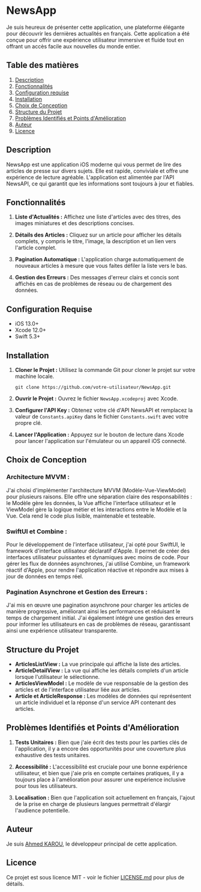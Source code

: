 # NewsApp

Je suis heureux de présenter cette application, une plateforme élégante pour découvrir les dernières actualités en français. Cette application a été conçue pour offrir une expérience utilisateur immersive et fluide tout en offrant un accès facile aux nouvelles du monde entier.

## Table des matières
1. [Description](#description)
2. [Fonctionnalités](#fonctionnalités)
3. [Configuration requise](#configuration-requise)
4. [Installation](#installation)
5. [Choix de Conception](#choix-de-conception)
6. [Structure du Projet](#structure-du-projet)
7. [Problèmes Identifiés et Points d'Amélioration](#problèmes-identifiés-et-Point-d'Amélioration)
8. [Auteur](#auteur)
9. [Licence](#licence)

## Description

NewsApp est une application iOS moderne qui vous permet de lire des articles de presse sur divers sujets. Elle est rapide, conviviale et offre une expérience de lecture agréable. L'application est alimentée par l'API NewsAPI, ce qui garantit que les informations sont toujours à jour et fiables.

## Fonctionnalités

1. **Liste d'Actualités :** Affichez une liste d'articles avec des titres, des images miniatures et des descriptions concises.

2. **Détails des Articles :** Cliquez sur un article pour afficher les détails complets, y compris le titre, l'image, la description et un lien vers l'article complet.

3. **Pagination Automatique :** L'application charge automatiquement de nouveaux articles à mesure que vous faites défiler la liste vers le bas.

4. **Gestion des Erreurs :** Des messages d'erreur clairs et concis sont affichés en cas de problèmes de réseau ou de chargement des données.

## Configuration Requise

- iOS 13.0+
- Xcode 12.0+
- Swift 5.3+

## Installation

1. **Cloner le Projet :** Utilisez la commande Git pour cloner le projet sur votre machine locale.
   ```
   git clone https://github.com/votre-utilisateur/NewsApp.git
   ```

2. **Ouvrir le Projet :** Ouvrez le fichier `NewsApp.xcodeproj` avec Xcode.

3. **Configurer l'API Key :** Obtenez votre clé d'API NewsAPI et remplacez la valeur de `Constants.apiKey` dans le fichier `Constants.swift` avec votre propre clé.

4. **Lancer l'Application :** Appuyez sur le bouton de lecture dans Xcode pour lancer l'application sur l'émulateur ou un appareil iOS connecté.

## Choix de Conception

### Architecture MVVM :

J'ai choisi d'implémenter l'architecture MVVM (Modèle-Vue-ViewModel) pour plusieurs raisons. Elle offre une séparation claire des responsabilités : le Modèle gère les données, la Vue affiche l'interface utilisateur et le ViewModel gère la logique métier et les interactions entre le Modèle et la Vue. Cela rend le code plus lisible, maintenable et testeable.

### SwiftUI et Combine :

Pour le développement de l'interface utilisateur, j'ai opté pour SwiftUI, le framework d'interface utilisateur déclaratif d'Apple. Il permet de créer des interfaces utilisateur puissantes et dynamiques avec moins de code. Pour gérer les flux de données asynchrones, j'ai utilisé Combine, un framework réactif d'Apple, pour rendre l'application réactive et répondre aux mises à jour de données en temps réel.

### Pagination Asynchrone et Gestion des Erreurs :

J'ai mis en œuvre une pagination asynchrone pour charger les articles de manière progressive, améliorant ainsi les performances et réduisant le temps de chargement initial. J'ai également intégré une gestion des erreurs pour informer les utilisateurs en cas de problèmes de réseau, garantissant ainsi une expérience utilisateur transparente.

## Structure du Projet

- **ArticlesListView :** La vue principale qui affiche la liste des articles.
- **ArticleDetailView :** La vue qui affiche les détails complets d'un article lorsque l'utilisateur le sélectionne.
- **ArticlesViewModel :** Le modèle de vue responsable de la gestion des articles et de l'interface utilisateur liée aux articles.
- **Article et ArticleResponse :** Les modèles de données qui représentent un article individuel et la réponse d'un service API contenant des articles.

## Problèmes Identifiés et Points d'Amélioration

1. **Tests Unitaires :** Bien que j'aie écrit des tests pour les parties clés de l'application, il y a encore des opportunités pour une couverture plus exhaustive des tests unitaires.

2. **Accessibilité :** L'accessibilité est cruciale pour une bonne expérience utilisateur, et bien que j'aie pris en compte certaines pratiques, il y a toujours place à l'amélioration pour assurer une expérience inclusive pour tous les utilisateurs.

3. **Localisation :** Bien que l'application soit actuellement en français, l'ajout de la prise en charge de plusieurs langues permettrait d'élargir l'audience potentielle.

## Auteur

Je suis [Ahmed KAROU](lien-vers-votre-profil-gitlab), le développeur principal de cette application.

## Licence

Ce projet est sous licence MIT - voir le fichier [LICENSE.md](LICENSE.md) pour plus de détails.


